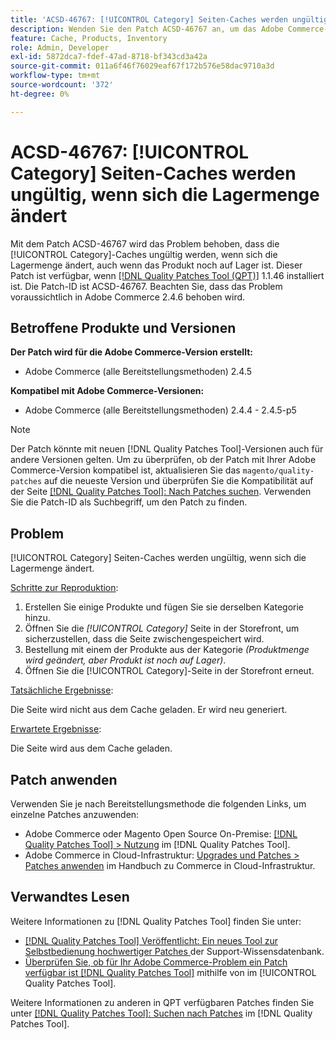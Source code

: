 ```yaml
---
title: 'ACSD-46767: [!UICONTROL Category] Seiten-Caches werden ungültig, wenn sich die Lagermenge ändert'
description: Wenden Sie den Patch ACSD-46767 an, um das Adobe Commerce-Problem zu beheben, bei dem die [!UICONTROL Category]-Caches ungültig werden, wenn sich die Lagermenge ändert, auch wenn das Produkt noch auf Lager ist.
feature: Cache, Products, Inventory
role: Admin, Developer
exl-id: 5872dca7-fdef-47ad-8718-bf343cd3a42a
source-git-commit: 011a6f46f76029eaf67f172b576e58dac9710a3d
workflow-type: tm+mt
source-wordcount: '372'
ht-degree: 0%

---
```


# ACSD-46767: [!UICONTROL Category] Seiten-Caches werden ungültig, wenn sich die Lagermenge ändert

Mit dem Patch ACSD-46767 wird das Problem behoben, dass die [!UICONTROL Category]-Caches ungültig werden, wenn sich die Lagermenge ändert, auch wenn das Produkt noch auf Lager ist. Dieser Patch ist verfügbar, wenn [[!DNL Quality Patches Tool (QPT)]](https://experienceleague.adobe.com/en/docs/commerce-operations/tools/quality-patches-tool/quality-patches-tool-to-self-serve-quality-patches) 1.1.46 installiert ist. Die Patch-ID ist ACSD-46767. Beachten Sie, dass das Problem voraussichtlich in Adobe Commerce 2.4.6 behoben wird.

## Betroffene Produkte und Versionen

**Der Patch wird für die Adobe Commerce-Version erstellt:**

* Adobe Commerce (alle Bereitstellungsmethoden) 2.4.5

**Kompatibel mit Adobe Commerce-Versionen:**

* Adobe Commerce (alle Bereitstellungsmethoden) 2.4.4 - 2.4.5-p5

>[!NOTE]
>
>Der Patch könnte mit neuen [!DNL Quality Patches Tool]-Versionen auch für andere Versionen gelten. Um zu überprüfen, ob der Patch mit Ihrer Adobe Commerce-Version kompatibel ist, aktualisieren Sie das `magento/quality-patches` auf die neueste Version und überprüfen Sie die Kompatibilität auf der Seite [[!DNL Quality Patches Tool]: Nach Patches suchen](https://experienceleague.adobe.com/tools/commerce-quality-patches/index.html). Verwenden Sie die Patch-ID als Suchbegriff, um den Patch zu finden.

## Problem

[!UICONTROL Category] Seiten-Caches werden ungültig, wenn sich die Lagermenge ändert.

<u>Schritte zur Reproduktion</u>:

1. Erstellen Sie einige Produkte und fügen Sie sie derselben Kategorie hinzu.
1. Öffnen Sie die *[!UICONTROL Category]* Seite in der Storefront, um sicherzustellen, dass die Seite zwischengespeichert wird.
1. Bestellung mit einem der Produkte aus der Kategorie *(Produktmenge wird geändert, aber Produkt ist noch auf Lager)*.
1. Öffnen Sie die [!UICONTROL Category]-Seite in der Storefront erneut.

<u>Tatsächliche Ergebnisse</u>:

Die Seite wird nicht aus dem Cache geladen. Er wird neu generiert.

<u>Erwartete Ergebnisse</u>:

Die Seite wird aus dem Cache geladen.

## Patch anwenden

Verwenden Sie je nach Bereitstellungsmethode die folgenden Links, um einzelne Patches anzuwenden:

* Adobe Commerce oder Magento Open Source On-Premise: [[!DNL Quality Patches Tool] > Nutzung](/help/tools/quality-patches-tool/usage.md) im [!DNL Quality Patches Tool].
* Adobe Commerce in Cloud-Infrastruktur: [Upgrades und Patches > Patches anwenden](https://experienceleague.adobe.com/docs/commerce-cloud-service/user-guide/develop/upgrade/apply-patches.html) im Handbuch zu Commerce in Cloud-Infrastruktur.

## Verwandtes Lesen

Weitere Informationen zu [!DNL Quality Patches Tool] finden Sie unter:

* [[!DNL Quality Patches Tool] Veröffentlicht: Ein neues Tool zur Selbstbedienung hochwertiger Patches ](https://experienceleague.adobe.com/en/docs/commerce-operations/tools/quality-patches-tool/quality-patches-tool-to-self-serve-quality-patches) der Support-Wissensdatenbank.
* [Überprüfen Sie, ob für Ihr Adobe Commerce-Problem ein Patch verfügbar ist [!DNL Quality Patches Tool]](/help/tools/quality-patches-tool/patches-available-in-qpt/check-patch-for-magento-issue-with-magento-quality-patches.md) mithilfe von im [!UICONTROL Quality Patches Tool].


Weitere Informationen zu anderen in QPT verfügbaren Patches finden Sie unter [[!DNL Quality Patches Tool]: Suchen nach Patches](https://experienceleague.adobe.com/tools/commerce-quality-patches/index.html) im [!DNL Quality Patches Tool].
